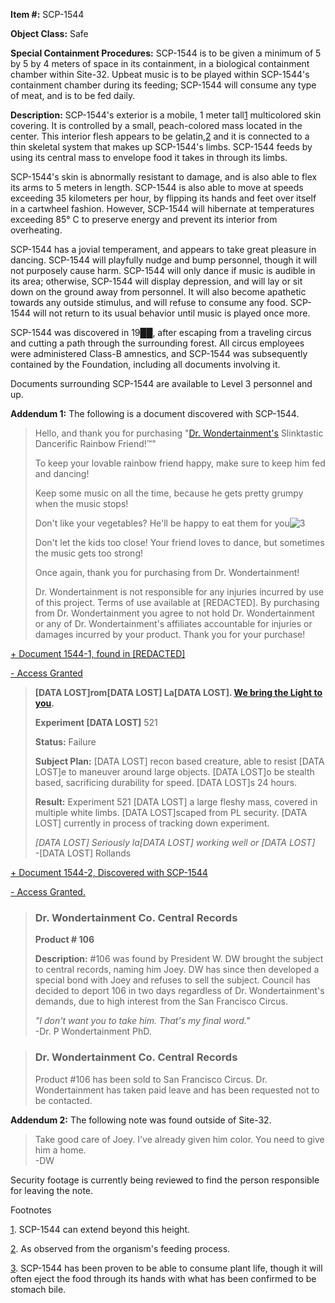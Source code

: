 **Item #:** SCP-1544

**Object Class:** Safe

**Special Containment Procedures:** SCP-1544 is to be given a minimum of 5 by 5 by 4 meters of space in its containment, in a biological containment chamber within Site-32. Upbeat music is to be played within SCP-1544's containment chamber during its feeding; SCP-1544 will consume any type of meat, and is to be fed daily.

**Description:** SCP-1544's exterior is a mobile, 1 meter tall[1](javascript:;) multicolored skin covering. It is controlled by a small, peach-colored mass located in the center. This interior flesh appears to be gelatin,[2](javascript:;) and it is connected to a thin skeletal system that makes up SCP-1544's limbs. SCP-1544 feeds by using its central mass to envelope food it takes in through its limbs.

SCP-1544's skin is abnormally resistant to damage, and is also able to flex its arms to 5 meters in length. SCP-1544 is also able to move at speeds exceeding 35 kilometers per hour, by flipping its hands and feet over itself in a cartwheel fashion. However, SCP-1544 will hibernate at temperatures exceeding 85° C to preserve energy and prevent its interior from overheating.

SCP-1544 has a jovial temperament, and appears to take great pleasure in dancing. SCP-1544 will playfully nudge and bump personnel, though it will not purposely cause harm. SCP-1544 will only dance if music is audible in its area; otherwise, SCP-1544 will display depression, and will lay or sit down on the ground away from personnel. It will also become apathetic towards any outside stimulus, and will refuse to consume any food. SCP-1544 will not return to its usual behavior until music is played once more.

SCP-1544 was discovered in 19██, after escaping from a traveling circus and cutting a path through the surrounding forest. All circus employees were administered Class-B amnestics, and SCP-1544 was subsequently contained by the Foundation, including all documents involving it.

Documents surrounding SCP-1544 are available to Level 3 personnel and up.

**Addendum 1:** The following is a document discovered with SCP-1544.

> Hello, and thank you for purchasing "[Dr. Wondertainment's](http://www.scp-wiki.net/dr-wondertainment-hub) Slinktastic Dancerific Rainbow Friend!™"  
>   
> To keep your lovable rainbow friend happy, make sure to keep him fed and dancing!  
>   
> Keep some music on all the time, because he gets pretty grumpy when the music stops!  
>   
> Don't like your vegetables? He'll be happy to eat them for you![3](javascript:;)  
>   
> Don't let the kids too close! Your friend loves to dance, but sometimes the music gets too strong!  
>   
> Once again, thank you for purchasing from Dr. Wondertainment!  
>   
> Dr. Wondertainment is not responsible for any injuries incurred by use of this project. Terms of use available at \[REDACTED\]. By purchasing from Dr. Wondertainment you agree to not hold Dr. Wondertainment or any of Dr. Wondertainment's affiliates accountable for injuries or damages incurred by your product. Thank you for your purchase!

[+ Document 1544-1, found in \[REDACTED\]](javascript:;)

[\- Access Granted](javascript:;)

> **\[DATA LOST\]rom\[DATA LOST\] La\[DATA LOST\]. [We bring the Light to you](/radiance-and-cachinnation).**  
>   
> **Experiment \[DATA LOST\]** 521  
>   
> **Status:** Failure  
>   
> **Subject Plan:** \[DATA LOST\] recon based creature, able to resist \[DATA LOST\]e to maneuver around large objects. \[DATA LOST\]o be stealth based, sacrificing durability for speed. \[DATA LOST\]s 24 hours.  
>   
> **Result:** Experiment 521 \[DATA LOST\] a large fleshy mass, covered in multiple white limbs. \[DATA LOST\]scaped from PL security. \[DATA LOST\] currently in process of tracking down experiment.  
>   
> _\[DATA LOST\] Seriously la\[DATA LOST\] working well or \[DATA LOST\]_  
> \-\[DATA LOST\] Rollands

[+ Document 1544-2, Discovered with SCP-1544](javascript:;)

[\- Access Granted.](javascript:;)

> ### Dr. Wondertainment Co. Central Records
> 
>   
> **Product # 106**  
>   
> **Description:** #106 was found by President W. DW brought the subject to central records, naming him Joey. DW has since then developed a special bond with Joey and refuses to sell the subject. Council has decided to deport 106 in two days regardless of Dr. Wondertainment's demands, due to high interest from the San Francisco Circus.  
>   
> _"I don't want you to take him. That's my final word."_  
> \-Dr. P Wondertainment PhD.

> ### Dr. Wondertainment Co. Central Records
> 
>   
> Product #106 has been sold to San Francisco Circus. Dr. Wondertainment has taken paid leave and has been requested not to be contacted.

**Addendum 2:** The following note was found outside of Site-32.

> Take good care of Joey. I've already given him color. You need to give him a home.  
> \-DW

Security footage is currently being reviewed to find the person responsible for leaving the note.

Footnotes

[1](javascript:;). SCP-1544 can extend beyond this height.

[2](javascript:;). As observed from the organism's feeding process.

[3](javascript:;). SCP-1544 has been proven to be able to consume plant life, though it will often eject the food through its hands with what has been confirmed to be stomach bile.